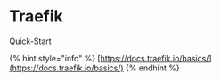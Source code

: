 # Traefik

Quick-Start

{% hint style="info" %}
[https://docs.traefik.io/basics/](https://docs.traefik.io/basics/)
{% endhint %}

